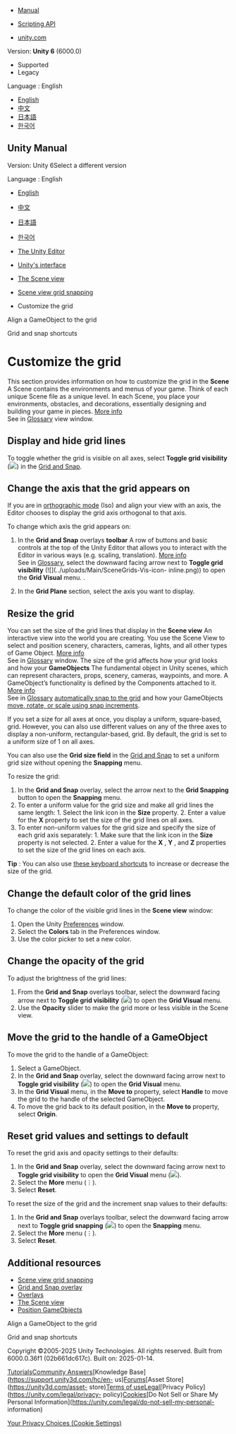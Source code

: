 [](https://docs.unity3d.com)

  * [Manual](../Manual/index.html)
  * [Scripting API](../ScriptReference/index.html)

  * [unity.com](https://unity.com/)

Version: **Unity 6** (6000.0)

  * Supported
  * Legacy

Language : English

  * [English](/Manual/CustomizeGrid.html)
  * [中文](/cn/current/Manual/CustomizeGrid.html)
  * [日本語](/ja/current/Manual/CustomizeGrid.html)
  * [한국어](/kr/current/Manual/CustomizeGrid.html)

[](https://docs.unity3d.com)

## Unity Manual

Version: Unity 6Select a different version

Language : English

  * [English](/Manual/CustomizeGrid.html)
  * [中文](/cn/current/Manual/CustomizeGrid.html)
  * [日本語](/ja/current/Manual/CustomizeGrid.html)
  * [한국어](/kr/current/Manual/CustomizeGrid.html)

  * [The Unity Editor](unity-editor.html)
  * [Unity's interface](UsingTheEditor.html)
  * [The Scene view](UsingTheSceneView.html)
  * [Scene view grid snapping](GridSnapping.html)
  * Customize the grid

[](GridAlign.html)

Align a GameObject to the grid

[](GridShortcuts.html)

Grid and snap shortcuts

# Customize the grid

This section provides information on how to customize the grid in the
**Scene** A Scene contains the environments and menus of your game. Think of
each unique Scene file as a unique level. In each Scene, you place your
environments, obstacles, and decorations, essentially designing and building
your game in pieces. [More info](CreatingScenes.html)  
See in [Glossary](Glossary.html#Scene) view window.

## Display and hide grid lines

To toggle whether the grid is visible on all axes, select **Toggle grid
visibility** (![](../uploads/Main/SceneGrids-Vis-icon-inline.png)) in the
[Grid and Snap](GridAndSnapOverlay.html).

## Change the axis that the grid appears on

If you are in [orthographic mode](SceneViewNavigation.html) (Iso) and align
your view with an axis, the Editor chooses to display the grid axis orthogonal
to that axis.

To change which axis the grid appears on:

  1. In the **Grid and Snap** overlays **toolbar** A row of buttons and basic controls at the top of the Unity Editor that allows you to interact with the Editor in various ways (e.g. scaling, translation). [More info](Toolbar.html)  
See in [Glossary](Glossary.html#Toolbar), select the downward facing arrow
next to **Toggle grid visibility** (![](../uploads/Main/SceneGrids-Vis-icon-
inline.png)) to open the **Grid Visual** menu. .

  2. In the **Grid Plane** section, select the axis you want to display.

## Resize the grid

You can set the size of the grid lines that display in the **Scene view** An
interactive view into the world you are creating. You use the Scene View to
select and position scenery, characters, cameras, lights, and all other types
of Game Object. [More info](UsingTheSceneView.html)  
See in [Glossary](Glossary.html#SceneView) window. The size of the grid
affects how your grid looks and how your **GameObjects** The fundamental
object in Unity scenes, which can represent characters, props, scenery,
cameras, waypoints, and more. A GameObject’s functionality is defined by the
Components attached to it. [More info](class-GameObject.html)  
See in [Glossary](Glossary.html#GameObject) [automatically snap to the
grid](GridSnap.html) and how your GameObjects [move, rotate, or scale using
snap increments](SnapIncrements.html).

If you set a size for all axes at once, you display a uniform, square-based,
grid. However, you can also use different values on any of the three axes to
display a non-uniform, rectangular-based, grid. By default, the grid is set to
a uniform size of 1 on all axes.

You can also use the **Grid size field** in the [Grid and
Snap](GridAndSnapOverlay.html) to set a uniform grid size without opening the
**Snapping** menu.

To resize the grid:

  1. In the **Grid and Snap** overlay, select the arrow next to the **Grid Snapping** button to open the **Snapping** menu.
  2. To enter a uniform value for the grid size and make all grid lines the same length: 
    1. Select the link icon in the **Size** property.
    2. Enter a value for the **X** property to set the size of the grid lines on all axes.
  3. To enter non-uniform values for the grid size and specify the size of each grid axis separately: 
    1. Make sure that the link icon in the **Size** property is not selected.
    2. Enter a value for the **X** , **Y** , and **Z** properties to set the size of the grid lines on each axis.

**Tip** : You can also use [these keyboard shortcuts](GridShortcuts.md) to
increase or decrease the size of the grid.

## Change the default color of the grid lines

To change the color of the visible grid lines in the **Scene view** window:

  1. Open the Unity [Preferences](Preferences.html) window.
  2. Select the **Colors** tab in the Preferences window.
  3. Use the color picker to set a new color.

## Change the opacity of the grid

To adjust the brightness of the grid lines:

  1. From the **Grid and Snap** overlays toolbar, select the downward facing arrow next to **Toggle grid visibility** (![](../uploads/Main/SceneGrids-Vis-icon-inline.png)) to open the **Grid Visual** menu.
  2. Use the **Opacity** slider to make the grid more or less visible in the Scene view.

## Move the grid to the handle of a GameObject

To move the grid to the handle of a GameObject:

  1. Select a GameObject.
  2. In the **Grid and Snap** overlay, select the downward facing arrow next to **Toggle grid visibility** (![](../uploads/Main/SceneGrids-Vis-icon-inline.png)) to open the **Grid Visual** menu.
  3. In the **Grid Visual** menu, in the **Move to** property, select **Handle** to move the grid to the handle of the selected GameObject.
  4. To move the grid back to its default position, in the **Move to** property, select **Origin**.

## Reset grid values and settings to default

To reset the grid axis and opacity settings to their defaults:

  1. In the **Grid and Snap** overlay, select the downward facing arrow next to **Toggle grid visibility** to open the **Grid Visual** menu (![](../uploads/Main/SceneGrids-Vis-icon-inline.png)).
  2. Select the **More** menu (⋮).
  3. Select **Reset**.

To reset the size of the grid and the increment snap values to their defaults:

  1. In the **Grid and Snap** overlays toolbar, select the downward facing arrow next to **Toggle grid snapping** (![](../uploads/Main/SceneGrids-Mode-icon-inline.png)) to open the **Snapping** menu.
  2. Select the **More** menu (⋮).
  3. Select **Reset**.

## Additional resources

  * [Scene view grid snapping](GridSnapping.html)
  * [Grid and Snap overlay](GridAndSnapOverlay.html)
  * [Overlays](overlays.html)
  * [The Scene view](UsingTheSceneView.html)
  * [Position GameObjects](PositioningGameObjects.html)

[](GridAlign.html)

Align a GameObject to the grid

[](GridShortcuts.html)

Grid and snap shortcuts

Copyright ©2005-2025 Unity Technologies. All rights reserved. Built from
6000.0.36f1 (02b661dc617c). Built on: 2025-01-14.

[Tutorials](https://learn.unity.com/)[Community
Answers](https://answers.unity3d.com)[Knowledge
Base](https://support.unity3d.com/hc/en-
us)[Forums](https://forum.unity3d.com)[Asset Store](https://unity3d.com/asset-
store)[Terms of
use](https://docs.unity3d.com/Manual/TermsOfUse.html)[Legal](https://unity.com/legal)[Privacy
Policy](https://unity.com/legal/privacy-
policy)[Cookies](https://unity.com/legal/cookie-policy)[Do Not Sell or Share
My Personal Information](https://unity.com/legal/do-not-sell-my-personal-
information)

[Your Privacy Choices (Cookie Settings)](javascript:void\(0\);)

